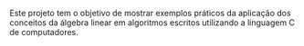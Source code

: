 Este projeto tem o objetivo de mostrar exemplos práticos da aplicação dos conceitos da álgebra linear em algoritmos escritos utilizando a linguagem C de computadores.